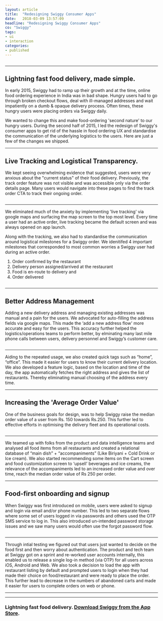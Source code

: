```yaml
---
layout: article
title:  "Redesigning Swiggy Consumer Apps"
date:   2018-03-09 13:57:09
headline: "Redesigning Swiggy Consumer Apps"
co: "Swiggy"
tags:
- ui
- interaction
categories:
- published
---
```

<figure>
<img class="lazy" data-original="{{edchao.github.io}}/assets/img_swiggy_cover.jpg" />
</figure>

<!--more-->
---

## Lightning fast food delivery, made simple.


In early 2015, Swiggy had to ramp up their growth and at the time, online food ordering experience in India was in bad shape. Hungry users had to go through broken checkout flows, deal with ill-managed addresses and wait impatiently on a dumb & opaque delivery process. Often times, these hungry users were placing orders via Swiggy daily.

We wanted to change this and make food-ordering 'second nature' to our hungry users.
During the second half of 2015, I led the redesign of Swiggy's consumer apps to get rid of the hassle in food ordering UX and standardise the communication of the underlying logistics to the users. Here are just a few of the changes we shipped.  

<!--more-->
---

## Live Tracking and Logistical Transparency.


We kept seeing overwhelming evidence that suggested, users were very anxious about the "current status" of their food delivery. Previously, the track order feature was not visible and was accessible only via the order details page. Many users would navigate into these pages to find the track order CTA to track their ongoing order.


<figure>
<img class="lazy" data-original="{{edchao.github.io}}/assets/img_swiggy_tracking.jpg" />
</figure>

---

We eliminated much of the anxiety by implementing 'live tracking' via google maps and surfacing the map screen to the top most level. Every time a user had an active order, live tracking became the default screen and was always opened on app launch.

Along with the tracking, we also had to standardise the communication around logistical milestones for a Swiggy order. We idenitifed 4 important milestones that corresponded to most common worries a Swiggy user had during an active order. 

1. Order confirmed by the restaurant
2. Delivery person assigned/arrived at the restaurant
3. Food is en-route to delivery and
4. Order delivered


<figure>
<img class="lazy" data-original="{{edchao.github.io}}/assets/img_swiggy_stages.jpg" />
</figure>

---




## Better Address Management

Adding a new delivery address and managing existing addresses was manual and a pain for the users. We advocated for auto-filling the address fields via google maps. This made the ‘add a new address flow' more accurate and easy for the users. This accuracy further helped the logistics/operations teams to perform better, by elminating many last mile phone calls between users, delivery personnel and Swiggy’s customer care.


<figure>
<img class="lazy" data-original="{{edchao.github.io}}/assets/img_swiggy_address.jpg" />
</figure>

---

Aiding to the repeated usage, we also created quick tags such as “home”, “office”. This made it easier for users to know their current delivery location. We also developed a feature logic, based on the location and time of the day, the app automatically fetches the right address and gives the list of restaurants. Thereby eliminating manual choosing of the address every time.


---


## Increasing the 'Average Order Value'

One of the business goals for design, was to help Swiggy raise the median order value of a user from Rs. 150 towards Rs.250. This further led to effective efforts in optimising the delivery fleet and its operational costs.

<figure>
<img class="lazy" data-original="{{edchao.github.io}}/assets/img_swiggy_cross_sell.gif" />
</figure>

---

We teamed up with folks from the product and data intelligence teams and analysed all food items from all restaurants and created a relational database of “main dish” + “accompaniments” (Like Biriyani + Cold Drink or Ice cream). We also started recommending some items on the Cart screen and food customization screen to ‘upsell’ beverages and ice creams, the relevance of the accompaniments led to an increased order value and over time, reach the median order value of Rs 250 per order.

---


## Food-first onboarding and signup

When Swiggy was first introduced on mobile, users were asked to signup and login via email and/or phone number. This led to two separate flows where some set of users logged in via passwords and others used the OTP SMS service to log in. This also introduced un-intended password storage issues and we saw many users would often use the forgot password flow. 

<figure>
<img class="lazy" data-original="{{edchao.github.io}}/assets/img_swiggy_onboarding.jpg" />
</figure>

---



Through intial testing we figured out that users just wanted to decide on the food first and then worry about authentication. The product and tech team at Swiggy got on a sprint and re-worked user accounts internally, this enabled us to release a single log-in method (via OTP) for all users across iOS, Android and Web. We also took a decision to load the app with restaurant listing by default and prompted users to login when they had made their choice on food/restaurant and were ready to place the order. This further lead to decrease in the numbers of abandoned carts and made it easier for users to complete orders on web or phone.

---

---

### Lightning fast food delivery. <a href="https://itunes.apple.com/in/app/swiggy-food-order-delivery/id989540920?mt=8">Download Swiggy from the App Store</a>.
